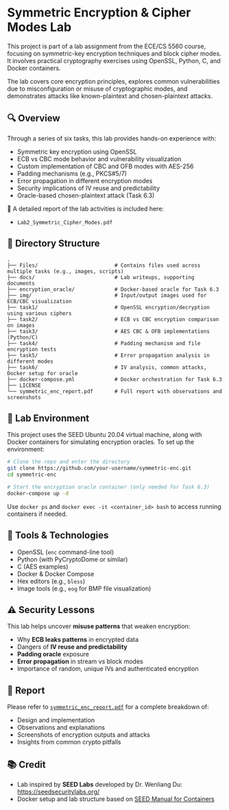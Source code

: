 # Symmetric Encryption & Cipher Modes Lab

This project is part of a lab assignment from the ECE/CS 5560 course, focusing on symmetric-key encryption techniques and block cipher modes. It involves practical cryptography exercises using OpenSSL, Python, C, and Docker containers.

The lab covers core encryption principles, explores common vulnerabilities due to misconfiguration or misuse of cryptographic modes, and demonstrates attacks like known-plaintext and chosen-plaintext attacks.

## 🔍 Overview

Through a series of six tasks, this lab provides hands-on experience with:

- Symmetric key encryption using OpenSSL
- ECB vs CBC mode behavior and vulnerability visualization
- Custom implementation of CBC and OFB modes with AES-256
- Padding mechanisms (e.g., PKCS#5/7)
- Error propagation in different encryption modes
- Security implications of IV reuse and predictability
- Oracle-based chosen-plaintext attack (Task 6.3)

📄 A detailed report of the lab activities is included here:
- `Lab2_Symmetric_Cipher_Modes.pdf`

## 🧱 Directory Structure

```
.
├── Files/                         # Contains files used across multiple tasks (e.g., images, scripts)
├── docs/                          # Lab writeups, supporting documents
├── encryption_oracle/             # Docker-based oracle for Task 6.3
├── img/                           # Input/output images used for ECB/CBC visualization
├── task1/                         # OpenSSL encryption/decryption using various ciphers
├── task2/                         # ECB vs CBC encryption comparison on images
├── task3/                         # AES CBC & OFB implementations (Python/C)
├── task4/                         # Padding mechanism and file encryption tests
├── task5/                         # Error propagation analysis in different modes
├── task6/                         # IV analysis, common attacks, Docker setup for oracle
├── docker-compose.yml             # Docker orchestration for Task 6.3
├── LICENSE
└── symmetric_enc_report.pdf       # Full report with observations and screenshots
```

## 🧪 Lab Environment

This project uses the SEED Ubuntu 20.04 virtual machine, along with Docker containers for simulating encryption oracles. To set up the environment:

```bash
# Clone the repo and enter the directory
git clone https://github.com/your-username/symmetric-enc.git
cd symmetric-enc

# Start the encryption oracle container (only needed for Task 6.3)
docker-compose up -d
```

Use `docker ps` and `docker exec -it <container_id> bash` to access running containers if needed.

## 🔧 Tools & Technologies

- OpenSSL (`enc` command-line tool)
- Python (with PyCryptoDome or similar)
- C (AES examples)
- Docker & Docker Compose
- Hex editors (e.g., `bless`)
- Image tools (e.g., `eog` for BMP file visualization)

## ⚠️ Security Lessons

This lab helps uncover **misuse patterns** that weaken encryption:

- Why **ECB leaks patterns** in encrypted data
- Dangers of **IV reuse and predictability**
- **Padding oracle** exposure
- **Error propagation** in stream vs block modes
- Importance of random, unique IVs and authenticated encryption

## 📝 Report

Please refer to [`symmetric_enc_report.pdf`](./symmetric_enc_report.pdf) for a complete breakdown of:

- Design and implementation
- Observations and explanations
- Screenshots of encryption outputs and attacks
- Insights from common crypto pitfalls

## 📚 Credit

- Lab inspired by **SEED Labs** developed by Dr. Wenliang Du: https://seedsecuritylabs.org/
- Docker setup and lab structure based on [SEED Manual for Containers](https://github.com/seed-labs/seed-labs/blob/master/manuals/docker/SEEDManual-Container.md)
